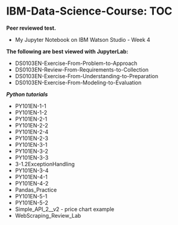 # IBM-Data-Science-Course: TOC

**Peer reviewed test.**

* My Jupyter Notebook on IBM Watson Studio - Week 4


**The following are best viewed with JupyterLab:**

* DS0103EN-Exercise-From-Problem-to-Approach
* DS0103EN-Review-From-Requirements-to-Collection
* DS0103EN-Exercise-From-Understanding-to-Preparation
* DS0103EN-Exercise-From-Modeling-to-Evaluation

***Python tutorials***

* PY101EN-1-1
* PY101EN-1-2
* PY101EN-2-1
* PY101EN-2-2
* PY101EN-2-4
* PY101EN-2-3
* PY101EN-3-1
* PY101EN-3-2
* PY101EN-3-3
* 3-1.2ExceptionHandling
* PY101EN-3-4
* PY101EN-4-1
* PY101EN-4-2
* Pandas_Practice
* PY101EN-5-1
* PY101EN-5-2
* Simple_API_2__v2 - price chart example
* WebScraping_Review_Lab
